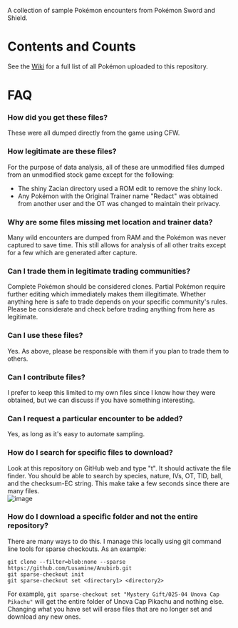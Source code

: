 A collection of sample Pokémon encounters from Pokémon Sword and Shield.

# Contents and Counts
See the [Wiki](https://github.com/Lusamine/Anubirb/wiki) for a full list of all Pokémon uploaded to this repository.

# FAQ

### How did you get these files?  
These were all dumped directly from the game using CFW.

### How legitimate are these files?  
For the purpose of data analysis, all of these are unmodified files dumped from an unmodified stock game except for the following:  
* The shiny Zacian directory used a ROM edit to remove the shiny lock.
* Any Pokémon with the Original Trainer name "Redact" was obtained from another user and the OT was changed to maintain their privacy.

### Why are some files missing met location and trainer data?  
Many wild encounters are dumped from RAM and the Pokémon was never captured to save time. This still allows for analysis of all other traits except for a few which are generated after capture.

### Can I trade them in legitimate trading communities?  
Complete Pokémon should be considered clones. Partial Pokémon require further editing which immediately makes them illegitimate. Whether anything here is safe to trade depends on your specific community's rules. Please be considerate and check before trading anything from here as legitimate.

### Can I use these files?  
Yes. As above, please be responsible with them if you plan to trade them to others.

### Can I contribute files?  
I prefer to keep this limited to my own files since I know how they were obtained, but we can discuss if you have something interesting.

### Can I request a particular encounter to be added?  
Yes, as long as it's easy to automate sampling.

### How do I search for specific files to download?  
Look at this repository on GitHub web and type "t". It should activate the file finder. You should be able to search by species, nature, IVs, OT, TID, ball, and the checksum-EC string. This make take a few seconds since there are many files.  
![image](https://user-images.githubusercontent.com/30205550/109421984-39b73100-799f-11eb-84bf-17d1cb4c2e15.png)

### How do I download a specific folder and not the entire repository?  
There are many ways to do this. I manage this locally using git command line tools for sparse checkouts.  As an example:  
```
git clone --filter=blob:none --sparse https://github.com/Lusamine/Anubirb.git
git sparse-checkout init
git sparse-checkout set <directory1> <directory2>
```
For example, `git sparse-checkout set "Mystery Gift/025-04 Unova Cap Pikachu"` will get the entire folder of Unova Cap Pikachu and nothing else. Changing what you have set will erase files that are no longer set and download any new ones.
